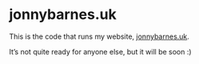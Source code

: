 # jonnybarnes.uk

This is the code that runs my website, [jonnybarnes.uk](https://jonnybarnes.uk).

It’s not quite ready for anyone else, but it will be soon :)

